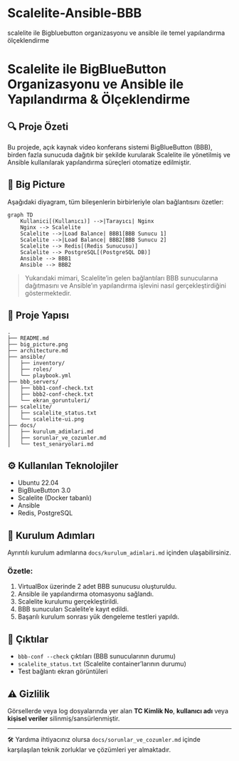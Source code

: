 # Scalelite-Ansible-BBB
scalelite ile Bigbluebutton organizasyonu ve  ansible ile temel yapılandırma ölçeklendirme
# Scalelite ile BigBlueButton Organizasyonu ve Ansible ile Yapılandırma & Ölçeklendirme

## 🔍 Proje Özeti
Bu projede, açık kaynak video konferans sistemi BigBlueButton (BBB), birden fazla sunucuda dağıtık bir şekilde kurularak Scalelite ile yönetilmiş ve Ansible kullanılarak yapılandırma süreçleri otomatize edilmiştir.

## 🧱 Big Picture
Aşağıdaki diyagram, tüm bileşenlerin birbirleriyle olan bağlantısını özetler:

```mermaid
graph TD
    Kullanici[(Kullanıcı)] -->|Tarayıcı| Nginx
    Nginx --> Scalelite
    Scalelite -->|Load Balance| BBB1[BBB Sunucu 1]
    Scalelite -->|Load Balance| BBB2[BBB Sunucu 2]
    Scalelite --> Redis[(Redis Sunucusu)]
    Scalelite --> PostgreSQL[(PostgreSQL DB)]
    Ansible --> BBB1
    Ansible --> BBB2
```

> Yukarıdaki mimari, Scalelite’in gelen bağlantıları BBB sunucularına dağıtmasını ve Ansible’ın yapılandırma işlevini nasıl gerçekleştirdiğini göstermektedir.

## 📁 Proje Yapısı
```
.
├── README.md
├── big_picture.png
├── architecture.md
├── ansible/
│   ├── inventory/
│   ├── roles/
│   └── playbook.yml
├── bbb_servers/
│   ├── bbb1-conf-check.txt
│   ├── bbb2-conf-check.txt
│   └── ekran_goruntuleri/
├── scalelite/
│   ├── scalelite_status.txt
│   └── scalelite-ui.png
├── docs/
│   ├── kurulum_adimlari.md
│   ├── sorunlar_ve_cozumler.md
│   └── test_senaryolari.md
```

## ⚙️ Kullanılan Teknolojiler
- Ubuntu 22.04
- BigBlueButton 3.0
- Scalelite (Docker tabanlı)
- Ansible
- Redis, PostgreSQL

## 🚀 Kurulum Adımları
Ayrıntılı kurulum adımlarına `docs/kurulum_adimlari.md` içinden ulaşabilirsiniz.

### Özetle:
1. VirtualBox üzerinde 2 adet BBB sunucusu oluşturuldu.
2. Ansible ile yapılandırma otomasyonu sağlandı.
3. Scalelite kurulumu gerçekleştirildi.
4. BBB sunucuları Scalelite’e kayıt edildi.
5. Başarılı kurulum sonrası yük dengeleme testleri yapıldı.

## 🧪 Çıktılar
- `bbb-conf --check` çıktıları (BBB sunucularının durumu)
- `scalelite_status.txt` (Scalelite container’larının durumu)
- Test bağlantı ekran görüntüleri

## ⚠️ Gizlilik
Görsellerde veya log dosyalarında yer alan **TC Kimlik No**, **kullanıcı adı** veya **kişisel veriler** silinmiş/sansürlenmiştir.



---

🛠 Yardıma ihtiyacınız olursa `docs/sorunlar_ve_cozumler.md` içinde karşılaşılan teknik zorluklar ve çözümleri yer almaktadır.
